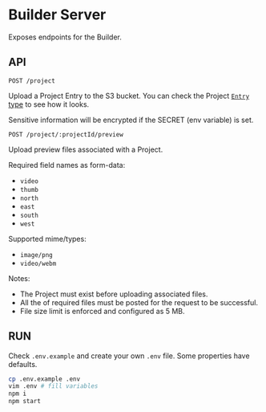 # Builder Server

Exposes endpoints for the Builder.

## API

`POST /project`

Upload a Project Entry to the S3 bucket. You can check the Project [`Entry` type](https://github.com/decentraland/builder-contest-server/blob/master/src/Project/types.ts) to see how it looks.

Sensitive information will be encrypted if the SECRET (env variable) is set.

`POST /project/:projectId/preview`

Upload preview files associated with a Project.

Required field names as form-data:

- `video`
- `thumb`
- `north`
- `east`
- `south`
- `west`

Supported mime/types:

- `image/png`
- `video/webm`

Notes:

- The Project must exist before uploading associated files.
- All the of required files must be posted for the request to be successful.
- File size limit is enforced and configured as 5 MB.

## RUN

Check `.env.example` and create your own `.env` file. Some properties have defaults.

```bash
cp .env.example .env
vim .env # fill variables
npm i
npm start
```

